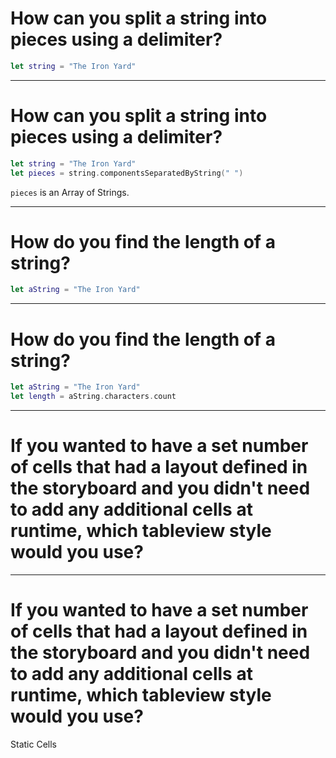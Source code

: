 # How can you split a string into pieces using a delimiter?

```swift
let string = "The Iron Yard"
```

---

# How can you split a string into pieces using a delimiter?

```swift
let string = "The Iron Yard"
let pieces = string.componentsSeparatedByString(" ")
```
```pieces``` is an Array of Strings.

---

# How do you find the length of a string?

```swift
let aString = "The Iron Yard"
```

---

# How do you find the length of a string?

```swift
let aString = "The Iron Yard"
let length = aString.characters.count
```
---

# If you wanted to have a set number of cells that had a layout defined in the storyboard and you didn't need to add any additional cells at runtime, which tableview style would you use?

---

# If you wanted to have a set number of cells that had a layout defined in the storyboard and you didn't need to add any additional cells at runtime, which tableview style would you use?

Static Cells
